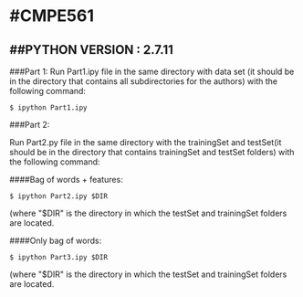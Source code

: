 #CMPE561
=========
##PYTHON VERSION : 2.7.11
-----------------------

###Part 1:
Run Part1.ipy file in the same directory with data set (it should be in the directory that contains all subdirectories for the authors) with the following command:

```
$ ipython Part1.ipy
```

###Part 2:

Run Part2.py file in the same directory with the trainingSet and testSet(it should be in the directory that contains trainingSet and testSet folders) with the following command:

####Bag of words + features:

```
$ ipython Part2.ipy $DIR
```

(where "$DIR" is the directory in which the testSet and trainingSet folders are located.

####Only bag of words:

```
$ ipython Part3.ipy $DIR
```

(where "$DIR" is the directory in which the testSet and trainingSet folders are located.
